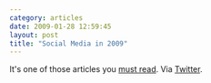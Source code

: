 ```yaml
---
category: articles
date: 2009-01-28 12:59:45
layout: post
title: "Social Media in 2009"
---
```


<p>It's one of those articles you <a href="http://www.readwriteweb.com/archives/10_ways_social_media_will_change_in_2009.php">must read</a>. Via <a href="http://twitter.com">Twitter</a>.</p>
